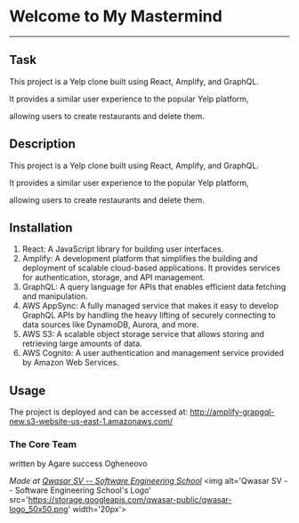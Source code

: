 # Welcome to My Mastermind
***

## Task
This project is a Yelp clone built using React, Amplify, and GraphQL. 

It provides a similar user experience to the popular Yelp platform, 

allowing users to create restaurants and delete them.

## Description
This project is a Yelp clone built using React, Amplify, and GraphQL. 

It provides a similar user experience to the popular Yelp platform, 

allowing users to create restaurants and delete them.

## Installation
1. React: A JavaScript library for building user interfaces.
2. Amplify: A development platform that simplifies the building and deployment of scalable cloud-based applications. It provides services for authentication, storage, and API management.
3. GraphQL: A query language for APIs that enables efficient data fetching and manipulation.
4. AWS AppSync: A fully managed service that makes it easy to develop GraphQL APIs by handling the heavy lifting of securely connecting to data sources like DynamoDB, Aurora, and more.
5. AWS S3: A scalable object storage service that allows storing and retrieving large amounts of data.
6. AWS Cognito: A user authentication and management service provided by Amazon Web Services.

## Usage 
The project is deployed and can be accessed at: 
http://amplify-grapgql-new.s3-website-us-east-1.amazonaws.com/

### The Core Team
written by Agare success Ogheneovo

<span><i>Made at <a href='https://qwasar.io'>Qwasar SV -- Software Engineering School</a></i></span>
<span><img alt='Qwasar SV -- Software Engineering School's Logo' src='https://storage.googleapis.com/qwasar-public/qwasar-logo_50x50.png' width='20px'></span>
